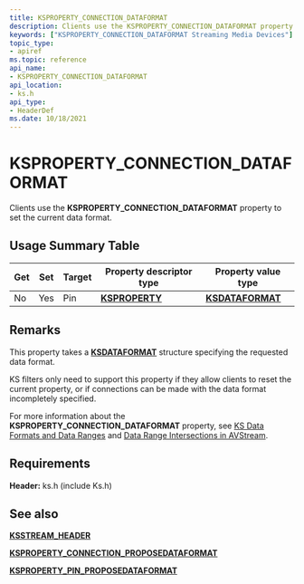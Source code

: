 ```yaml
---
title: KSPROPERTY_CONNECTION_DATAFORMAT
description: Clients use the KSPROPERTY_CONNECTION_DATAFORMAT property to set the current data format.
keywords: ["KSPROPERTY_CONNECTION_DATAFORMAT Streaming Media Devices"]
topic_type:
- apiref
ms.topic: reference
api_name:
- KSPROPERTY_CONNECTION_DATAFORMAT
api_location:
- ks.h
api_type:
- HeaderDef
ms.date: 10/18/2021
---
```


# KSPROPERTY_CONNECTION_DATAFORMAT

Clients use the **KSPROPERTY_CONNECTION_DATAFORMAT** property to set the current data format.

## Usage Summary Table

| Get | Set | Target | Property descriptor type | Property value type |
|--|--|--|--|--|
| No | Yes | Pin | [**KSPROPERTY**](./ksproperty-structure.md) | [**KSDATAFORMAT**](/windows-hardware/drivers/ddi/ks/ns-ks-ksdataformat) |

## Remarks

This property takes a [**KSDATAFORMAT**](/windows-hardware/drivers/ddi/ks/ns-ks-ksdataformat) structure specifying the requested data format.

KS filters only need to support this property if they allow clients to reset the current property, or if connections can be made with the data format incompletely specified.

For more information about the **KSPROPERTY_CONNECTION_DATAFORMAT** property, see [KS Data Formats and Data Ranges](ks-data-formats-and-data-ranges.md) and [Data Range Intersections in AVStream](data-range-intersections-in-avstream.md).

## Requirements

**Header:** ks.h (include Ks.h)

## See also

[**KSSTREAM_HEADER**](/windows-hardware/drivers/ddi/ks/ns-ks-ksstream_header)

[**KSPROPERTY_CONNECTION_PROPOSEDATAFORMAT**](ksproperty-connection-proposedataformat.md)

[**KSPROPERTY_PIN_PROPOSEDATAFORMAT**](ksproperty-pin-proposedataformat.md)